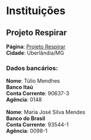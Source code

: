 # Instituições

## Projeto Respirar
**Página**: [Projeto Respirar](https://www.facebook.com/ProjetoRespirar/) <br />
**Cidade**: Uberlândia/MG <br />
### Dados bancários:
**Nome**: Túlio Mendhes <br />
**Banco Itaú** <br />
**Conta Corrente**: 90637-3 <br />
**Agência**: 0148 <br />
<br />
**Nome**: Maria José Silva Mendes <br />
**Banco do Brasil** <br />
**Conta Corrente**: 93544-1 <br />
**Agência**: 0098-1 <br />